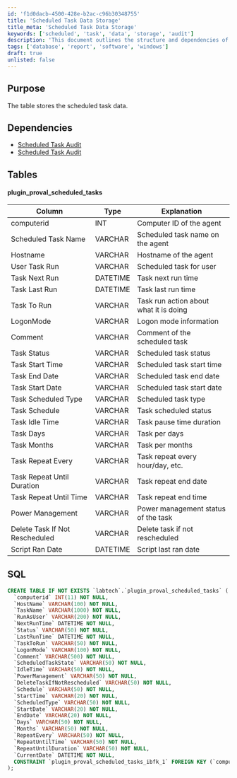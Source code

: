 ```yaml
---
id: 'f1d0dacb-4500-428e-b2ac-c96b30348755'
title: 'Scheduled Task Data Storage'
title_meta: 'Scheduled Task Data Storage'
keywords: ['scheduled', 'task', 'data', 'storage', 'audit']
description: 'This document outlines the structure and dependencies of the scheduled task data storage, detailing the table schema and SQL commands necessary for implementation. It provides insights into the scheduled tasks managed by the system, including their statuses, run times, and management options.'
tags: ['database', 'report', 'software', 'windows']
draft: true
unlisted: false
---
```


## Purpose

The table stores the scheduled task data.

## Dependencies

- [Scheduled Task Audit](<./Scheduled Task Audit.md>)
- [Scheduled Task Audit](<./Scheduled Task Audit.md>)

## Tables

#### plugin_proval_scheduled_tasks

| Column                          | Type     | Explanation                                 |
|---------------------------------|----------|---------------------------------------------|
| computerid                      | INT      | Computer ID of the agent                    |
| Scheduled Task Name             | VARCHAR  | Scheduled task name on the agent            |
| Hostname                        | VARCHAR  | Hostname of the agent                       |
| User Task Run                   | VARCHAR  | Scheduled task for user                     |
| Task Next Run                   | DATETIME | Task next run time                          |
| Task Last Run                   | DATETIME | Task last run time                          |
| Task To Run                     | VARCHAR  | Task run action about what it is doing      |
| LogonMode                       | VARCHAR  | Logon mode information                      |
| Comment                         | VARCHAR  | Comment of the scheduled task               |
| Task Status                     | VARCHAR  | Scheduled task status                        |
| Task Start Time                 | VARCHAR  | Scheduled task start time                   |
| Task End Date                   | VARCHAR  | Scheduled task end date                     |
| Task Start Date                 | VARCHAR  | Scheduled task start date                   |
| Task Scheduled Type             | VARCHAR  | Scheduled task type                         |
| Task Schedule                   | VARCHAR  | Task scheduled status                       |
| Task Idle Time                  | VARCHAR  | Task pause time duration                    |
| Task Days                       | VARCHAR  | Task per days                              |
| Task Months                     | VARCHAR  | Task per months                            |
| Task Repeat Every               | VARCHAR  | Task repeat every hour/day, etc.           |
| Task Repeat Until Duration      | VARCHAR  | Task repeat end date                       |
| Task Repeat Until Time          | VARCHAR  | Task repeat end time                       |
| Power Management                | VARCHAR  | Power management status of the task        |
| Delete Task If Not Rescheduled  | VARCHAR  | Delete task if not rescheduled             |
| Script Ran Date                 | DATETIME | Script last ran date                       |

## SQL

```sql
CREATE TABLE IF NOT EXISTS `labtech`.`plugin_proval_scheduled_tasks` (
  `computerid` INT(11) NOT NULL,
  `HostName` VARCHAR(100) NOT NULL,
  `TaskName` VARCHAR(1000) NOT NULL,
  `RunAsUser` VARCHAR(200) NOT NULL,
  `NextRunTime` DATETIME NOT NULL,
  `Status` VARCHAR(50) NOT NULL,
  `LastRunTime` DATETIME NOT NULL,
  `TaskToRun` VARCHAR(50) NOT NULL,
  `LogonMode` VARCHAR(100) NOT NULL,
  `Comment` VARCHAR(500) NOT NULL,
  `ScheduledTaskState` VARCHAR(50) NOT NULL,
  `IdleTime` VARCHAR(50) NOT NULL,
  `PowerManagement` VARCHAR(50) NOT NULL,
  `DeleteTaskIfNotRescheduled` VARCHAR(50) NOT NULL,
  `Schedule` VARCHAR(50) NOT NULL,
  `StartTime` VARCHAR(20) NOT NULL,
  `ScheduledType` VARCHAR(50) NOT NULL,
  `StartDate` VARCHAR(20) NOT NULL,
  `EndDate` VARCHAR(20) NOT NULL,
  `Days` VARCHAR(50) NOT NULL,
  `Months` VARCHAR(50) NOT NULL,
  `RepeatEvery` VARCHAR(50) NOT NULL,
  `RepeatUntilTime` VARCHAR(50) NOT NULL,
  `RepeatUntilDuration` VARCHAR(50) NOT NULL,
  `CurrentDate` DATETIME NOT NULL,
  CONSTRAINT `plugin_proval_scheduled_tasks_ibfk_1` FOREIGN KEY (`computerid`) REFERENCES `labtech`.`computers`(`ComputerID`) ON UPDATE NO ACTION ON DELETE CASCADE
);
```

